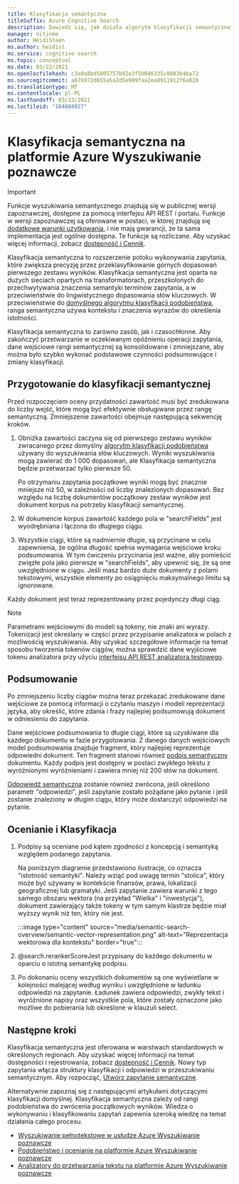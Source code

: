 ```yaml
---
title: Klasyfikacja semantyczna
titleSuffix: Azure Cognitive Search
description: Dowiedz się, jak działa algorytm klasyfikacji semantycznej na platformie Azure Wyszukiwanie poznawcze.
manager: nitinme
author: HeidiSteen
ms.author: heidist
ms.service: cognitive-search
ms.topic: conceptual
ms.date: 03/22/2021
ms.openlocfilehash: c3a0a8bd5805757b92e3f5b046335c8883b4ba72
ms.sourcegitcommit: a67b972d655a5a2d5e909faa2ea0911912f6a828
ms.translationtype: MT
ms.contentlocale: pl-PL
ms.lasthandoff: 03/23/2021
ms.locfileid: "104888927"
---
```

# <a name="semantic-ranking-in-azure-cognitive-search"></a>Klasyfikacja semantyczna na platformie Azure Wyszukiwanie poznawcze

> [!IMPORTANT]
> Funkcje wyszukiwania semantycznego znajdują się w publicznej wersji zapoznawczej, dostępne za pomocą interfejsu API REST i portalu. Funkcje w wersji zapoznawczej są oferowane w postaci, w której znajdują się [dodatkowe warunki użytkowania](https://azure.microsoft.com/support/legal/preview-supplemental-terms/), i nie mają gwarancji, że ta sama implementacja jest ogólnie dostępna. Te funkcje są rozliczane. Aby uzyskać więcej informacji, zobacz [dostępność i Cennik](semantic-search-overview.md#availability-and-pricing).

Klasyfikacja semantyczna to rozszerzenie potoku wykonywania zapytania, które zwiększa precyzję przez przeklasyfikowanie górnych dopasowań pierwszego zestawu wyników. Klasyfikacja semantyczna jest oparta na dużych sieciach opartych na transformatorach, przeszkolonych do przechwytywania znaczenia semantyki terminów zapytania, a w przeciwieństwie do lingwistycznego dopasowania słów kluczowych. W przeciwieństwie do [domyślnego algorytmu klasyfikacji podobieństwa](index-ranking-similarity.md), ranga semantyczna używa kontekstu i znaczenia wyrazów do określenia istotności.

Klasyfikacja semantyczna to zarówno zasób, jak i czasochłonne. Aby zakończyć przetwarzanie w oczekiwanym opóźnieniu operacji zapytania, dane wejściowe rangi semantycznej są konsolidowane i zmniejszane, aby można było szybko wykonać podstawowe czynności podsumowujące i zmiany klasyfikacji.

## <a name="preparation-for-semantic-ranking"></a>Przygotowanie do klasyfikacji semantycznej

Przed rozpoczęciem oceny przydatności zawartość musi być zredukowana do liczby wejść, które mogą być efektywnie obsługiwane przez rangę semantyczną. Zmniejszenie zawartości obejmuje następującą sekwencję kroków.

1. Obniżka zawartości zaczyna się od pierwszego zestawu wyników zwracanego przez domyślny [algorytm klasyfikacji podobieństwa](index-ranking-similarity.md) używany do wyszukiwania słów kluczowych. Wyniki wyszukiwania mogą zawierać do 1 000 dopasowań, ale Klasyfikacja semantyczna będzie przetwarzać tylko pierwsze 50. 

   Po otrzymaniu zapytania początkowe wyniki mogą być znacznie mniejsze niż 50, w zależności od liczby znalezionych dopasowań. Bez względu na liczbę dokumentów początkowy zestaw wyników jest dokument korpus na potrzeby klasyfikacji semantycznej.

1. W dokumencie korpus zawartość każdego pola w "searchFields" jest wyodrębniana i łączona do długiego ciągu.

1. Wszystkie ciągi, które są nadmiernie długie, są przycinane w celu zapewnienia, że ogólna długość spełnia wymagania wejściowe kroku podsumowania. W tym ćwiczeniu przycinania jest ważne, aby pomieścić zwięzłe pola jako pierwsze w "searchFields", aby upewnić się, że są one uwzględnione w ciągu. Jeśli masz bardzo duże dokumenty z polami tekstowymi, wszystkie elementy po osiągnięciu maksymalnego limitu są ignorowane.

Każdy dokument jest teraz reprezentowany przez pojedynczy długi ciąg.

> [!NOTE]
> Parametrami wejściowymi do modeli są tokeny, nie znaki ani wyrazy. Tokenizacji jest określany w części przez przypisanie analizatora w polach z możliwością wyszukiwania. Aby uzyskać szczegółowe informacje na temat sposobu tworzenia tokenów ciągów, można sprawdzić dane wyjściowe tokenu analizatora przy użyciu [interfejsu API REST analizatora testowego](/rest/api/searchservice/test-analyzer).

## <a name="summarization"></a>Podsumowanie

Po zmniejszeniu liczby ciągów można teraz przekazać zredukowane dane wejściowe za pomocą informacji o czytaniu maszyn i modeli reprezentacji języka, aby określić, które zdania i frazy najlepiej podsumowują dokument w odniesieniu do zapytania.

Dane wejściowe podsumowania to długie ciągi, które są uzyskiwane dla każdego dokumentu w fazie przygotowania. Z danego danych wejściowych model podsumowania znajduje fragment, który najlepiej reprezentuje odpowiedni dokument. Ten fragment stanowi również [podpis semantyczny](semantic-how-to-query-request.md) dokumentu. Każdy podpis jest dostępny w postaci zwykłego tekstu z wyróżnionymi wyróżnieniami i zawiera mniej niż 200 słów na dokument.

[Odpowiedź semantyczna](semantic-answers.md) zostanie również zwrócona, jeśli określono parametr "odpowiedzi", jeśli zapytanie zostało pożądane jako pytanie i jeśli zostanie znaleziony w długim ciągu, który może dostarczyć odpowiedzi na pytanie.

## <a name="scoring-and-ranking"></a>Ocenianie i Klasyfikacja

1. Podpisy są oceniane pod kątem zgodności z koncepcją i semantyką względem podanego zapytania.

   Na poniższym diagramie przedstawiono ilustracje, co oznacza "istotność semantyki". Należy wziąć pod uwagę termin "stolica", który może być używany w kontekście finansów, prawa, lokalizacji geograficznej lub gramatyki. Jeśli zapytanie zawiera warunki z tego samego obszaru wektora (na przykład "Wielka" i "inwestycja"), dokument zawierający także tokeny w tym samym klastrze będzie miał wyższy wynik niż ten, który nie jest.

   :::image type="content" source="media/semantic-search-overview/semantic-vector-representation.png" alt-text="Reprezentacja wektorowa dla kontekstu" border="true":::

1. @search.rerankerScoreJest przypisany do każdego dokumentu w oparciu o istotną semantykę podpisu.

1. Po dokonaniu oceny wszystkich dokumentów są one wyświetlane w kolejności malejącej według wyniku i uwzględnione w ładunku odpowiedzi na zapytanie. Ładunek zawiera odpowiedzi, zwykły tekst i wyróżnione napisy oraz wszystkie pola, które zostały oznaczone jako możliwe do pobierania lub określone w klauzuli select.

## <a name="next-steps"></a>Następne kroki

Klasyfikacja semantyczna jest oferowana w warstwach standardowych w określonych regionach. Aby uzyskać więcej informacji na temat dostępności i rejestrowania, zobacz [dostępność i Cennik](semantic-search-overview.md#availability-and-pricing). Nowy typ zapytania włącza struktury klasyfikacji i odpowiedzi w przeszukiwaniu semantycznym. Aby rozpocząć, [Utwórz zapytanie semantyczne](semantic-how-to-query-request.md).

Alternatywnie zapoznaj się z następującymi artykułami dotyczącymi klasyfikacji domyślnej. Klasyfikacja semantyczna zależy od rangi podobieństwa do zwrócenia początkowych wyników. Wiedza o wykonywaniu i klasyfikowaniu zapytań zapewnia szeroką wiedzę na temat działania całego procesu.

+ [Wyszukiwanie pełnotekstowe w usłudze Azure Wyszukiwanie poznawcze](search-lucene-query-architecture.md)
+ [Podobieństwo i ocenianie na platformie Azure Wyszukiwanie poznawcze](index-similarity-and-scoring.md)
+ [Analizatory do przetwarzania tekstu na platformie Azure Wyszukiwanie poznawcze](search-analyzers.md)